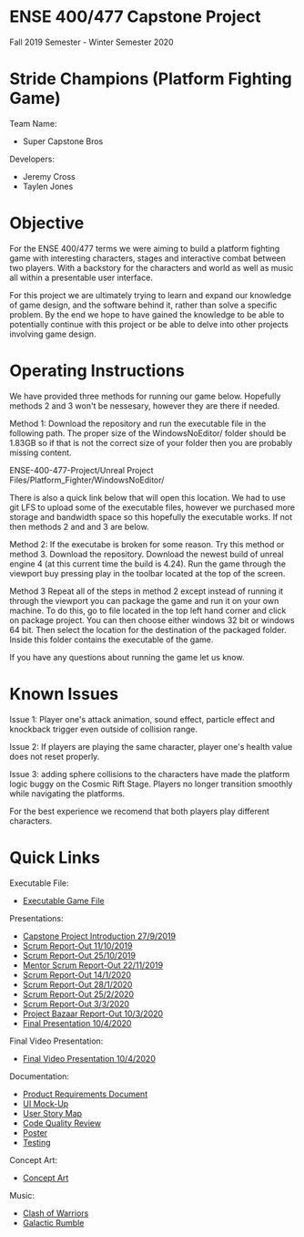 # ENSE 400/477 Capstone Project
Fall 2019 Semester - Winter Semester 2020
# Stride Champions (Platform Fighting Game)
Team Name:
- Super Capstone Bros

Developers:
- Jeremy Cross
- Taylen Jones

# Objective
For the ENSE 400/477 terms we were aiming to build a platform fighting game with interesting characters, stages and interactive combat between two players. With a backstory for the characters and world as well as music all within a presentable user interface.

For this project we are ultimately trying to learn and expand our knowledge of game design, and the software behind it, rather than solve a specific problem. By the end we hope to have gained the knowledge to be able to potentially continue with this project or be able to delve into other projects involving game design. 

# Operating Instructions
We have provided three methods for running our game below. Hopefully methods 2 and 3 won't be nessesary, however they are there if needed.

Method 1:
Download the repository and run the executable file in the following path. The proper size of the WindowsNoEditor/ folder should be 1.83GB so if that is not the correct size of your folder then you are probably missing content. 

ENSE-400-477-Project/Unreal Project Files/Platform_Fighter/WindowsNoEditor/

There is also a quick link below that will open this location. We had to use git LFS to upload some of the executable files, however we purchased more storage and bandwidth space so this hopefully the executable works. If not then methods 2 and and 3 are below.

Method 2:
If the executabe is broken for some reason. Try this method or method 3. Download the repository. Download the newest build of unreal engine 4 (at this current time the build is 4.24). Run the game through the viewport buy pressing play in the toolbar located at the top of the screen.

Method 3
Repeat all of the steps in method 2 except instead of running it through the viewport you can package the game and run it on your own machine. To do this, go to file located in the top left hand corner and click on package project. You can then choose either windows 32 bit or windows 64 bit. Then select the location for the destination of the packaged folder. Inside this folder contains the executable of the game.

If you have any questions about running the game let us know.

# Known Issues

Issue 1:
Player one's attack animation, sound effect, particle effect and knockback trigger even outside of collision range.

Issue 2:
If players are playing the same character, player one's health value does not reset properly.

Issue 3:
adding sphere collisions to the characters have made the platform logic buggy on the Cosmic Rift Stage. Players no longer transition smoothly while navigating the platforms.

For the best experience we recomend that both players play different characters.

# Quick Links

Executable File:
* [Executable Game File](./Unreal%20Project%20Files/Platform_Fighter/WindowsNoEditor)

Presentations:
* [Capstone Project Introduction 27/9/2019](./Presentations/Sept%2027%202019%20-%20ENSE%20400_477%20Capstone%20Project%20Introductions.pdf)
* [Scrum Report-Out 11/10/2019](./Presentations/Oct%2011%202019%20-%20ENSE%20400%20Scrum%20Report-Out.pdf)
* [Scrum Report-Out 25/10/2019](./Presentations/Oct%2025%202019%20-%20ENSE%20400%20Scrum%20Report-Out.pdf)
* [Mentor Scrum Report-Out 22/11/2019](./Presentations/Nov%2022%202019%20-%20ENSE%20400%20Mentor%20Scrum%20Report-Out.pdf)
* [Scrum Report-Out 14/1/2020](./Presentations/Jan%2014%202020%20-%20ENSE%20477%20Scrum%20Report-Out.pdf)
* [Scrum Report-Out 28/1/2020](./Presentations/Jan%2028%202020%20-%20ENSE%20477%20Scrum%20Report-Out.pdf)
* [Scrum Report-Out 25/2/2020](./Presentations/Feb%2025%202020%20-%20ENSE%20477%20Scrum%20Report-Out.pdf)
* [Scrum Report-Out 3/3/2020](./Presentations/Mar%203%202020%20-%20ENSE%20477%20Scrum%20Report-Out.pdf)
* [Project Bazaar Report-Out 10/3/2020](./Presentations/Mar%2010%202020%20-%20ENSE%20477%20%20Project%20Bazaar%20Day%20Report-Out.pdf)
* [Final Presentation 10/4/2020](./Presentations/April%2010%202020%20-%20ENSE%20400_477%20Final%20Presentation.pdf)

Final Video Presentation:
* [Final Video Presentation 10/4/2020](./Presentations/Final%20Video%20Presentation.mp4)

Documentation:
* [Product Requirements Document](./Documents/Functional%20Requirements/Product%20Requirements.pdf)
* [UI Mock-Up](./Documents/UI/Fighting%20Game%20UI.pdf)
* [User Story Map](./Documents/User%20Story%20Map/USM.pdf)
* [Code Quality Review](./Documents/Code%20Quality%20Review/Code%20Quality%20Review.pdf)
* [Poster](./Documents/Project%20Poster/Poster.pdf)
* [Testing](./Documents/Testing/Testing%20Results.docx.pdf)

Concept Art: 
* [Concept Art](./Concept%20Art)

Music:
* [Clash of Warriors](./Music/Clash%20of%20Warriors)
* [Galactic Rumble](./Music/Galactic%20Rumble)
